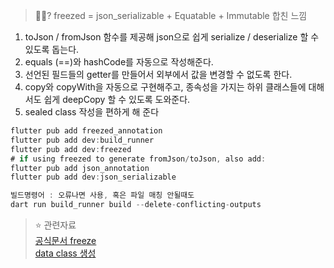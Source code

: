 

> 🙋🏻?
freezed = json_serializable + Equatable + Immutable 합친 느낌
1. toJson / fromJson 함수를 제공해 json으로 쉽게 serialize / deserialize 할 수 있도록 돕는다. 
2. equals (==)와 hashCode를 자동으로 작성해준다.
3. 선언된 필드들의 getter를 만들어서 외부에서 값을 변경할 수 없도록 한다. 
4. copy와 copyWith을 자동으로 구현해주고, 종속성을 가지는 하위 클래스들에 대해서도 쉽게 deepCopy 할 수 있도록 도와준다.
5. sealed class 작성을 편하게 해 준다

```dart
flutter pub add freezed_annotation
flutter pub add dev:build_runner
flutter pub add dev:freezed
# if using freezed to generate fromJson/toJson, also add:
flutter pub add json_annotation
flutter pub add dev:json_serializable
```

``` dart
빌드명령어 : 오류나면 사용, 혹은 파일 매칭 안될때도
dart run build_runner build --delete-conflicting-outputs
```
> ⭐️ 관련자료 <br>
>[공식문서 freeze](https://pub.dev/packages/freezed)<br>
[data class 생성 ](https://gravel-pike-705.notion.site/Flutter-Live-Templeate-579bac3070754bdf8fa10afe4ebe8c92?pvs=4)<br>

